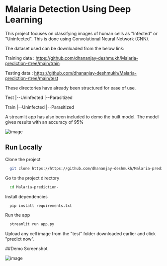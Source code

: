 
# Malaria Detection Using Deep Learning

This project focuses on classifying images of human cells as "Infected" or "Uninfected". This is done using Convolutional Neural Network (CNN).

The dataset used can be downloaded from the below link:

Training data : https://github.com/dhananjay-deshmukh/Malaria-prediction-/tree/main/train

Testing data : https://github.com/dhananjay-deshmukh/Malaria-prediction-/tree/main/test

These directories have already been structured for ease of use. 

Test
|--Uninfected
|--Parasitized

Train
|--Uninfected
|--Parasitized

A streamlit app has also been included to demo the built model. 
The model gives results with an accuracy of 95%

![image](https://drive.google.com/uc?export=view&id=1jFn49MFFvOsHVuZ3fOnwhoOiNSOGMjMm)

## Run Locally

Clone the project

```bash
  git clone https://https://github.com/dhananjay-deshmukh/Malaria-prediction-Using-CNN.git
```

Go to the project directory

```bash
  cd Malaria-prediction-
```

Install dependencies

```bash
  pip install requirements.txt
```

Run the app

```bash
  streamlit run app.py
```

Upload any cell image from the "test" folder downloaded earlier and click "predict now".

##Demo Screenshot


![image](https://drive.google.com/uc?export=view&id=1opQhNfq-M2cUAyhR10d8nAMXCIwOWW3S)

